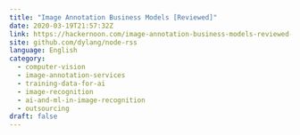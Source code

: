 ```yaml
---
title: "Image Annotation Business Models [Reviewed]"
date: 2020-03-19T21:57:32Z
link: https://hackernoon.com/image-annotation-business-models-reviewed-0y4a32zk?source=rss&utm_medium=RSS&utm_source=news.12bit.vn
site: github.com/dylang/node-rss
language: English
category:
  - computer-vision
  - image-annotation-services
  - training-data-for-ai
  - image-recognition
  - ai-and-ml-in-image-recognition
  - outsourcing
draft: false
---
```

